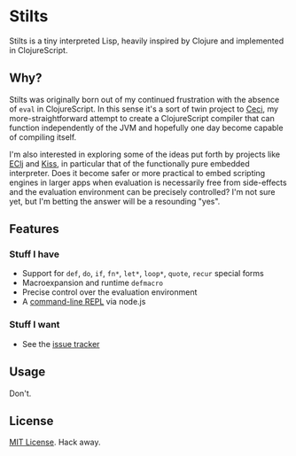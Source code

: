 # Stilts

Stilts is a tiny interpreted Lisp, heavily inspired by Clojure and implemented in ClojureScript.

## Why?

Stilts was originally born out of my continued frustration with the absence of `eval` in ClojureScript. In this sense it's a sort of twin project to [Ceci](https://github.com/mkremins/ceci), my more-straightforward attempt to create a ClojureScript compiler that can function independently of the JVM and hopefully one day become capable of compiling itself.

I'm also interested in exploring some of the ideas put forth by projects like [EClj](https://github.com/brandonbloom/eclj) and [Kiss](https://github.com/mikera/kiss), in particular that of the functionally pure embedded interpreter. Does it become safer or more practical to embed scripting engines in larger apps when evaluation is necessarily free from side-effects and the evaluation environment can be precisely controlled? I'm not sure yet, but I'm betting the answer will be a resounding "yes".

## Features

### Stuff I have
* Support for `def`, `do`, `if`, `fn*`, `let*`, `loop*`, `quote`, `recur` special forms
* Macroexpansion and runtime `defmacro`
* Precise control over the evaluation environment
* A [command-line REPL](https://github.com/mkremins/stilts-cli) via node.js

### Stuff I want
* See the [issue tracker](https://github.com/mkremins/stilts/issues?state=open)

## Usage

Don't.

## License

[MIT License](http://opensource.org/licenses/MIT). Hack away.
